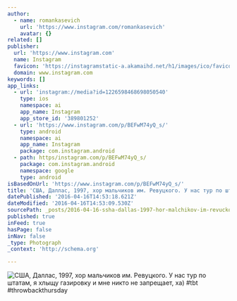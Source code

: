 ```yaml
---
author:
  - name: romankasevich
    url: 'https://www.instagram.com/romankasevich'
    avatar: {}
related: []
publisher:
  url: 'https://www.instagram.com'
  name: Instagram
  favicon: 'https://instagramstatic-a.akamaihd.net/h1/images/ico/favicon.ico/7cdab0872b15.ico'
  domain: www.instagram.com
keywords: []
app_links:
  - url: 'instagram://media?id=1226598468698050540'
    type: ios
    namespace: ai
    app_name: Instagram
    app_store_id: '389801252'
  - url: 'https://www.instagram.com/p/BEFwM74yQ_s/'
    type: android
    namespace: ai
    app_name: Instagram
    package: com.instagram.android
  - path: https/instagram.com/p/BEFwM74yQ_s/
    package: com.instagram.android
    namespace: google
    type: android
isBasedOnUrl: 'https://www.instagram.com/p/BEFwM74yQ_s/'
title: 'США, Даллас, 1997, хор мальчиков им. Ревуцкого. У нас тур по штатам, я хлыщу газировку и мне никто не запрещает, ха) #tbt #throwbackthursday'
datePublished: '2016-04-16T14:53:18.621Z'
dateModified: '2016-04-16T14:53:09.530Z'
sourcePath: _posts/2016-04-16-ssha-dallas-1997-hor-malchikov-im-revuckogo-u-nas-tur-po.md
published: true
inFeed: true
hasPage: false
inNav: false
_type: Photograph
_context: 'http://schema.org'

---
```

![США, Даллас, 1997, хор мальчиков им. Ревуцкого. У нас тур по штатам, я хлыщу газировку и мне никто не запрещает, ха) #tbt #throwbackthursday](https://scontent.cdninstagram.com/t51.2885-15/s320x320/e35/12950388_1581462038832544_1825786009_n.jpg?ig_cache_key=MTIyNjU5ODQ2ODY5ODA1MDU0MA%3D%3D.2)
